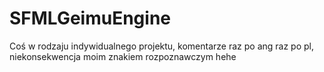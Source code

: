 # SFMLGeimuEngine

Coś w rodzaju indywidualnego projektu, komentarze raz po ang raz po pl, niekonsekwencja moim znakiem rozpoznawczym hehe
